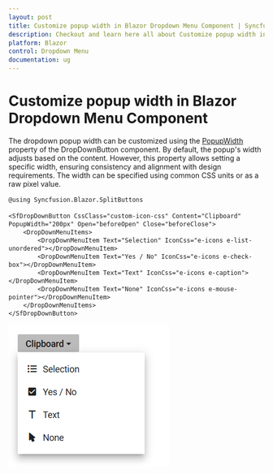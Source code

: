 ```yaml
---
layout: post
title: Customize popup width in Blazor Dropdown Menu Component | Syncfusion
description: Checkout and learn here all about Customize popup width in in Syncfusion Blazor Dropdown Menu component and more.
platform: Blazor
control: Dropdown Menu
documentation: ug
---
```


# Customize popup width in Blazor Dropdown Menu Component

The dropdown popup width can be customized using the [PopupWidth](https://help.syncfusion.com/cr/blazor/Syncfusion.Blazor.SplitButtons.SfDropDownButton.html#Syncfusion_Blazor_SplitButtons_SfDropDownButton_PopupWidth) property of the DropDownButton component. By default, the popup's width adjusts based on the content. However, this property allows setting a specific width, ensuring consistency and alignment with design requirements. The width can be specified using common CSS units or as a raw pixel value.

```cshtml
@using Syncfusion.Blazor.SplitButtons

<SfDropDownButton CssClass="custom-icon-css" Content="Clipboard" PopupWidth="200px" Open="beforeOpen" Close="beforeClose">
    <DropDownMenuItems>
        <DropDownMenuItem Text="Selection" IconCss="e-icons e-list-unordered"></DropDownMenuItem>
        <DropDownMenuItem Text="Yes / No" IconCss="e-icons e-check-box"></DropDownMenuItem>
        <DropDownMenuItem Text="Text" IconCss="e-icons e-caption"></DropDownMenuItem>
        <DropDownMenuItem Text="None" IconCss="e-icons e-mouse-pointer"></DropDownMenuItem>
    </DropDownMenuItems>
</SfDropDownButton>

```



![Changing Caret Icon in Blazor DropDownMenu](./../images/blazor-dropdownmenu-popup-width.png)